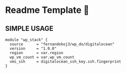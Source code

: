 # Readme Template 📜

## SIMPLE USAGE

```
module "wp_stack" {
  source      = "fernandokoj3/wp_do/digitalocean"
  version     = "1.0.0"
  region      = var.region
  wp_vm_count = var.wp_vm_count
  vms_ssh     = digitalocean_ssh_key.ssh.fingerprint
}
```
